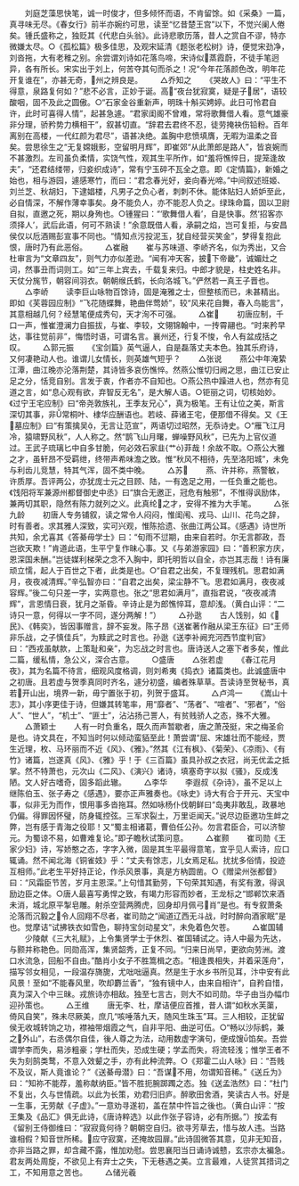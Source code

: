 <!-- { "loadSidebar": true } -->
　　刘庭芝藻思快笔，诚一时俊才，但多倾怀而语，不肯留馀。如《采桑》一篇，真寻味无尽。《春女行》前半亦婉约可思，读至“忆昔楚王宫”以下，不觉兴阑人倦矣。锺氏盛称之，独贬其《代悲白头翁》。此诗悲歌历落，昔人之赏自不谬，特亦微嫌太尽。○《孤松篇》极多佳思，及观宋延清《题张老松树》诗，便觉宋劲净，刘沓拖，大有老稚之别。余尝谓刘诗如花落鸟啼，宋诗似蒸霞蔚，不徒手笔迥异，各有所长。宋实出于刘上，何苦夺其句而杀之！况“今年花落颜色改，明年花开复谁在”，亦甚无奇，州之辨良是。
　　△乔知之
　　《哭故人》曰：“平生不得意，泉路复何如？”悲不必言，正妙于诞。高“夜台犹寂寞，疑是子居”，语较酸咽，固不及此之圆傲。○“石家金谷重新声，明珠十斛买娉婷。此日可怜君自许，此时可喜得人情”，起甚急遽。“君家闺阁不曾难，常将歌舞借人看。意气雄豪非分理，骄矜势力横相干”，叙甚切直。“辞君去君终不忍，徒劳掩袂伤铅粉。百年离别在高楼，一代红颜为君尽”，语甚决绝。盖胸中悲愤填膺，无暇为温柔之音矣。尝思徐生之“无复嫦娥影，空留明月辉”，即崔郊“从此萧郎是路人”，皆哀婉而不甚激烈。左司虽负柔情，实饶气性，观其生平所作，如“羞将憔悴日，提笼逢故夫”，“还君结缕带，归妾织成诗”，常有宁玉碎不瓦全之意。即《定情篇》，新婚之始也，相与游园，遽感寒竹，而曰：“君念春光好，妾向春光啼。”中间叙述班姬、刘兰芝、秋胡妇，下逮娼楼，凡男子之负心者，刺刺不休。能体贴妇人娇妒至此，必自情深，不解作薄幸事矣。身不能负人，亦不能忍人负之。绿珠命篇，固以卫尉自拟，直邀之死，期以身殉也。○锺猩曰：“‘歌舞借人看’，自是快事。然‘招客亦须择人’，武后此语，何可不熟读！”余意既借人看，承嗣之焰，岂可复拒，与安昌侯仅以卮酒赐彭宣事不同也。“情知点污投泥玉，犹自经营买笑金”，梦得复抱此恨，唐时乃有此恶俗。
　　△崔融
　　崔与苏味道、李峤齐名，似为秀出，又合杜审言为“文章四友”，则气力亦似差逊。“闻有冲天客，披下帝畿”，诚媚灶之词，然事丑而词则工。如“三年上宾去，千载复来归。中郎才貌是，柱史姓名非。天仗分旄节，朝容间羽衣。朝朝缑氏鹤，长向洛城飞。”俨然若一真王子晋也。
　　△李峤
　　读李巨山咏物百馀诗，固是淹雅之士，但整核而已，未甚精出。即如《芙蓉园应制》“飞花随蝶舞，艳曲伴莺娇”，较“风来花自舞，春入鸟能言”，其意相越几何？经慧笔便成秀句，天才洵不可强。
　　△崔
　　初唐应制，千口一声，惟崔澄澜力自振拔，与崔、李较，文翎锦翰中，一抟霄翮也。“时来矜早达，事往觉前非”，悔悟时语，可谓名言。襄州还，行复不悛，令人有盆成括之叹。
　　△郭元振
　　《宝剑篇》英气逼人，自是磊落丈夫本色。独其乐府诗，又何凄艳动人也。谁谓儿女情长，则英雄气短乎？
　　△张说
　　燕公中年淹絷江潭，曲江晚亦沦落荆楚，其诗皆多哀伤憔悴。然燕公惟切归阙之思，曲江已安止足之分，恬竞自别。言发于衷，作者亦不自知也。○燕公热中躁进人也，然亦有见道之言，如“息心观有欲，弃智反无名”，是大解人语。○钜丽之词，切核始妙。《过宁王宅应制》曰“帝尧敦族礼，王季友兄心”，真为极笔。王有让位之美，斯言深切其事，非常桐叶、棣华应酬语也。若岐、薛诸王宅，便那借不得矣。又《王墓应制》曰“有策擒吴，无言让范宣”，两语切过昭然，无忝诗史。○“雁飞江月冷，猿啸野风秋”，人人称之。然“鹊飞山月曙，蝉噪野风秋”，已先为上官仪道过。王武子琉璃匕中自多甘脆，何必效石家韭{艹}菲哉！余故不取。○燕公大雅之才，虽轩昂不受羁绁，终带声希味澹之致。惟“秋风不相待，先至洛阳城”，未免与利齿儿竞慧，特其气浑，固不类中晚。
　　△苏
　　燕、许并称，燕警敏，许质厚。吾评两公，亦犹庞士元之目顾、陆，一有逸足之用，一任负重之能也。《饯阳将军兼源州都督御史中丞》曰“旗合无邀正，冠危有触邪”，不惟得讽励体，兼两切其职，隐然有陈力就列之义。此真纶之才，安得不推为大手笔。
　　△张九龄
　　初唐人专务铺叙，读之常令人闷闷，惟闺闱、戎马、山川、花鸟之辞，时有善者。求其雅人深致，实可兴观，惟陈拾遗、张曲江两公耳。《感遇》诗世所共知，余尤喜其《答綦毋学士》曰：“旬雨不愆期，由来自若时。尔无言郡政，吾岂欲天欺！”肯道此语，生平宁复作昧心事。又《与弟游家园》曰：“善积家方庆，恩深国未酬。”岂徒媒利梯荣之念不入胸中，即托明哲以自全，亦岂其志哉！诗有廉顽立懦，起人于百世之下者，此类是也。○“自君之出矣，不复理残机。思君如满月，夜夜减清辉。”辛弘智亦曰：“自君之出矣，梁尘静不飞。思君如满月，夜夜减容辉。”後二句只差一字，实两意也。张之“思君如满月”，直指君说，“夜夜减清辉”，言恩情日衰，犹月之渐昏。辛诗止是为郎憔悴耳，意却浅。（黄白山评：“二诗只一意，何得以一字不同，遂分两解！”）
　　△孙逖
　　古人饯别，如《民》、《韩奕》，皆因事赠言，辞不妄发。陈子昂《送崔著作融从梁王东征》曰“王师非乐战，之子慎佳兵”，为黩武之时言也。孙逖《送李补阙充河西节度判官》曰：“西戎虽献款，上策耻和亲”，为忘战之时言也。唐诗送人之塞下者多矣，惟此二篇，缓私情，急公义，深合古意。
　　○盛唐
　　△张若虚
　　《春江花月夜》，其为名篇不待言，细观风度格调，则刘希夷《捣衣》诸篇类也。此诚盛唐中之初唐。且若虚与贺季真同时齐名，遽分初盛，编者殊草草。吾读诗至贺秘书，真若开山出，境界一新，毋宁置张于初，列贺于盛耳。
　　△卢鸿一
　　《嵩山十志》，其小序更佳于诗，但嫌其转笔率，用“靡者”、“荡者”、“喧者”、“邪者”，“俗人”、“世人”，“机士”、“匪士”，沾沾扬己詈人，有贫贱骄人之态，殊不大雅。
　　△萧颖士
　　人有一时负重名，既久而声暂歇者，唐之萧茂挺，宋之梅圣俞是也。诗文具在，不知当时何以倾动蛮貊至此！萧尝谓“屈、宋雄壮而不能经，贾生近理，枚、马环丽而不近《风》、《雅》。”然其《江有枫》、《菊荣》、《凉雨》、《有竹》诸篇，岂遂真《风》、《雅》乎！于《三百篇》虽具孙叔之衣冠，尚无优孟之抵掌。然不特萧也，元次山《二风》、《演兴》诸诗，填塞奇字以拟《骚》，反成浅陋。文人好古嗜奇，固多蹈此辙。
　　△李华
　　李遐叔《杂诗》，虽不足以上继陈伯玉、张子寿之《感遇》，要亦正声雅奏也。《咏史》诗大有合于开元、天宝中事，似非无为而作，恨用事多沓拖耳。然如咏杨仆伐朝鲜曰“岛夷非敢乱，政暴地仍偏。得罪因怀璧，防身辄控弦。三军求裂土，万里讵闻天。”说尽边臣邀功生衅之弊，岂有感于青海之役耶！又“蜀主相诸葛，曹伯任公孙。勿言君臣合，可以济黎元。为蜀谅不易，如曹难复论。”即子瞻秋试策问意。
　　△崔颢
　　崔司勋《王家少妇》诗，写娇憨之态，字字入微，固是其生平最得意笔，宜乎见人索诗，应口辄诵。然不闻北海《铜雀妓》乎：“丈夫有馀志，儿女焉足私。扰扰多俗情，投迹互相师。”此老生平好持正论，作杀风景事，真是方枘圆凿。○《赠梁州张都督》曰：“风霜臣节苦，岁月主恩深。”上句惜其勤劳，下句荣其知遇，有奖有激，得讽励边臣之体。○唐人最喜写勇悍之致，有竭力形容而妙者，王龙标之“邯郸饮来酒未消，城北原平掣皂雕。射杀空营两腾虎，回身却月佩弓肖”是也。有专叙萧条沦落而沉毅之令人回翔不尽者，崔司勋之“闻道辽西无斗战，时时醉向酒家眠”是也。觉摩诘“试拂铁衣如雪色，聊持宝剑动星文”，未免着色欠苍。
　　△崔国辅
　　少陵献《三大礼赋》，上令集贤学士于休烈、崔国辅试之。诗人中最为先达，与颢并称艳色。同勋高浑，集贤韶秀，正复不同。“归来日尚早，更欲向劳洲。渡口水流急，回船不自由。”酷肖小女子不胜篙楫之态。“相逢畏相失，并着采莲舟”，描写邻女相见，一段温存旖旎，尤咄咄逼真。然是生于水乡书所见耳，汴中安有此风景！至如“不能春风里，吹却麝兰香”，“独有镜中人，由来自相许”，自矜自惜，真为深入个中三昧。戎旅诗亦相敌。独至七言古，则大不如司勋。华子由当办幅巾迎孙策也。
　　△王维
　　唐无李、杜，摩诘便应首推，昔人谓“如秋水芙蕖，倚风自笑”，殊未尽厥美，庶几“咳唾落九天，随风生珠玉”耳。三人相较，正犹留侯无收城转饷之功，襟袖带烟霞之气，自非平阳、曲逆可伍。○“畅以沙际鹤，兼之外山”，右丞偶尔自佳，後人尊之为法，动用数虚字演句，便成馊馅矣。吾尝谓学李而失，易涉粗豪；学杜而失，恐成生硬；学孟而失，将流轻浅；惟学王者不失为刻鹄类鹜，不意入效颦之手，亦有此种流弊。○《郑霍二山人咏》曰：“吾贱不及议，斯人竟谁论？”《送綦毋潜》曰：“吾谋不用，勿谓知音稀。”《送丘为》曰：“知祢不能荐，羞称献纳臣。”皆不胜扼腕踯躅之态。独《送孟浩然》曰：“杜门不复出，久与世情疏。以此为长策，劝君归旧庐。醉歌田舍酒，笑读古人书。好是一生事，无劳献《子虚》。”一意劝寻遂初，盖在禁中忤旨之後也。（黄白山评：“按王集及《品汇》俱无此诗，《唐诗粹选》以此作张子容诗，必有所据。”）按孟有《留别王侍御维曰：“寂寂竟何待？朝朝空自归。欲寻芳草去，惜与故人违。当路谁相假？知音世所稀。应守寂寞，还掩故园扉。”此诗固微答其意，见非无知音，亦非当路之罪，却含藏不露，惟加劝慰。尝思襄阳当日诵诗诚戆，玄宗亦太褊急。君友两处周旋，不欲见上有弃士之失，下无巷遇之美。立言最难，人徒赏其措词之工，不知用意之苦也。
　　△储光羲
